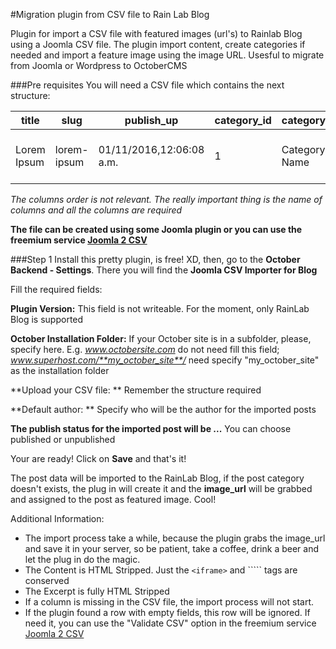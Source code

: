 #Migration plugin from CSV file to Rain Lab Blog

Plugin for import a CSV file with featured images (url's) to Rainlab Blog using a Joomla CSV file. The plugin import content, create categories if needed and import a feature image using the image URL. Usesful to migrate from Joomla or Wordpress to OctoberCMS

###Pre requisites
You will need a CSV file which contains the next structure:

| title|slug|publish_up|category_id|category|image_url|content|excerpt|
|-------------|-------------|--------------------------|-------------|---------------|-------------------------------------|------------------------------|---------------------|
| Lorem Ipsum | lorem-ipsum | 01/11/2016,12:06:08 a.m. | 1 | Category Name | http://www.test.com/im.jpg | Lorem Ipsum Dolorem Sit amet | Lorem Ipsum Dolorem |
*The columns order is not relevant. The really important thing is the name of columns and all the columns are required*

**The file can be created using some Joomla plugin or you can use the freemium service  [Joomla 2 CSV](http://joomla2csv.bambu.ninja)**

###Step 1
Install this pretty plugin, is free! XD, then, go to the **October Backend - Settings**. There you will find the **Joomla CSV Importer for Blog**

Fill the required fields:

**Plugin Version:** This field is not writeable. For the moment, only RainLab Blog is supported

**October Installation Folder:** If your October site is in a subfolder, please, specify here. E.g. *www.octobersite.com* do not need fill this field; *www.superhost.com/**my_october_site**/* need specify "my_october_site" as the installation folder

**Upload your CSV file: ** Remember the structure required

**Default author: ** Specify who will be the author for the imported posts

**The publish status for the imported post will be ...** You can choose published or unpublished

Your are ready! Click on **Save** and that's it!

The post data will be imported to the RainLab Blog, if the post category doesn't exists, the plug in will create it and the **image_url** will be grabbed and assigned to the post as featured image. Cool!

Additional Information:
- The import process take a while, because the plugin grabs the image_url and save it in your server, so be patient, take a coffee, drink a beer and let the plug in do the magic.
- The Content is HTML Stripped. Just the ```<iframe>``` and ```<a>`` tags are conserved
- The Excerpt is fully HTML Stripped
- If a column is missing in the CSV file, the import process will not start.
- If the plugin found a row with empty fields, this row will be ignored. If need it, you can use the "Validate CSV" option in the freemium service  [Joomla 2 CSV](http://joomla2csv.bambu.ninja)